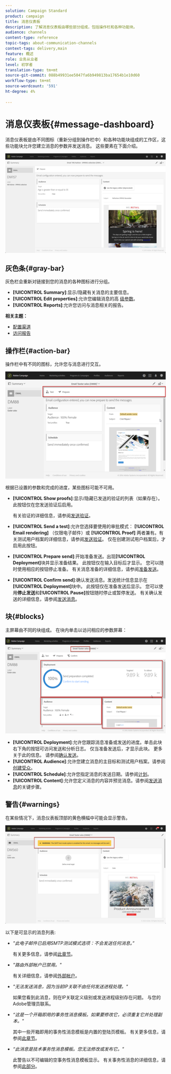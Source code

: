 ```yaml
---
solution: Campaign Standard
product: campaign
title: 消息仪表板
description: 了解消息仪表板由哪些部分组成，包括操作栏和各种功能块。
audience: channels
content-type: reference
topic-tags: about-communication-channels
context-tags: delivery,main
feature: 概述
role: 业务从业者
level: 初学者
translation-type: tm+mt
source-git-commit: 088b49931ee5047fa6b949813ba17654b1e10d60
workflow-type: tm+mt
source-wordcount: '591'
ht-degree: 4%

---
```



# 消息仪表板{#message-dashboard}

消息仪表板是由不同图标（重新分组到操作栏中）和各种功能块组成的工作区，这些功能块允许您建立消息的参数并发送消息。 这些要素在下面介绍。

![](assets/delivery_dashboard_2.png)

## 灰色条{#gray-bar}

灰色栏会重新对链接到您的消息的各种图标进行分组。

* **[!UICONTROL Summary]**:显示/隐藏有关消息的主要信息。
* **[!UICONTROL Edit properties]**:允许您编辑消息的高 [级参数](../../administration/using/configuring-email-channel.md#list-of-email-properties)。
* **[!UICONTROL Reports]**:允许您访问与消息相关的报告。

**相关主题：**

* [配置渠道](../../administration/using/about-channel-configuration.md)
* [访问报告](../../reporting/using/about-dynamic-reports.md)

## 操作栏{#action-bar}

操作栏中有不同的图标，允许您与消息进行交互。

![](assets/delivery_dashboard_4.png)

根据已设置的参数和完成的进度，某些图标可能不可用。

* **[!UICONTROL Show proofs]**:显示/隐藏已发送的验证的列表（如果存在）。此按钮仅在您发送验证后启用。

   有关验证的详细信息，请参阅[发送验证](../../sending/using/sending-proofs.md)。

* **[!UICONTROL Send a test]**:允许您选择要使用的审批模式： **[!UICONTROL Email rendering]** （仅限电子邮件）或 **[!UICONTROL Proof]** 两者兼有。有关测试用户档案的详细信息，请参阅[发送验证](../../sending/using/sending-proofs.md)。 仅在创建测试用户档案后，才启用此按钮。

* **[!UICONTROL Prepare send]**:开始准备发送。出现&#x200B;**[!UICONTROL Deployment]**&#x200B;块并显示准备结果。 此按钮仅在输入目标后才显示。 您可以随时使用相应的按钮停止准备。 有关消息准备的详细信息，请参阅[准备发送](../../sending/using/preparing-the-send.md)。

* **[!UICONTROL Confirm send]**:确认发送消息。发送统计信息显示在&#x200B;**[!UICONTROL Deployment]**&#x200B;块中。 此按钮仅在准备发送后显示。 您可以使用&#x200B;**停止发送**&#x200B;和&#x200B;**[!UICONTROL Pause]**&#x200B;按钮随时停止或暂停发送。 有关确认发送的详细信息，请参阅[发送消息](../../sending/using/confirming-the-send.md)。

## 块{#blocks}

主屏幕由不同的块组成。 在块内单击以访问相应的参数屏幕：

![](assets/delivery_dashboard_3.png)

* **[!UICONTROL Deployment]**:允许您跟踪消息准备或发送的进度。单击此块右下角的按钮可访问发送和分析日志。 仅当准备发送后，才显示此块。 更多关于此的信息。 请参阅[确认发送](../../sending/using/confirming-the-send.md)。
* **[!UICONTROL Audience]**:允许您建立消息的主目标和测试用户档案。请参阅[创建受众](../../audiences/using/creating-audiences.md)。
* **[!UICONTROL Schedule]**:允许您指定消息的发送日期。请参阅[计划](../../sending/using/about-scheduling-messages.md)。
* **[!UICONTROL Content]**:允许您定义消息的内容并预览消息。请参阅[发送消息](../../channels/using/key-steps-to-send-a-message.md)的关键步骤。

## 警告{#warnings}

在某些情况下，消息仪表板顶部的黄色横幅中可能会显示警告。

![](assets/delivery_dashboard_warnings.png)

以下是可显示的消息列表:

* *&quot;此电子邮件已启用SMTP测试模式选项：不会发送任何消息。”*

   有关更多信息，请参阅[此章节](../../administration/using/configuring-email-channel.md#smtp-test-mode)。

* *&quot;路由外部帐户已禁用。&quot;*

   有关详细信息，请参阅[外部帐户](../../administration/using/external-accounts.md)。

* *&quot;无法发送消息，因为当前IP关联不由任何发送进程处理。&quot;*

   如果您看到此消息，则在IP关联定义级别或发送进程级别存在问题。 与您的Adobe管理员联系。

* *“这是一个开箱即用的事务性消息模板。如果要修改它，必须重复它并处理副本。&quot;*

   其中一些开箱即用的事务性消息模板是内置的登陆页模板。 有关更多信息，请参阅[此章节](../../channels/using/landing-page-templates.md)。

* *“此消息是技术事务性消息模板。您无法修改或发布它。&quot;*

   此警告以不可编辑的空事务性消息模板显示。 有关事务性消息的详细信息，请参阅[此部分](../../channels/using/getting-started-with-transactional-msg.md)。
